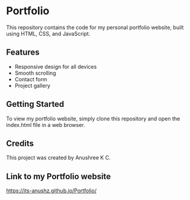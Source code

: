 # Portfolio
This repository contains the code for my personal portfolio website, built using HTML, CSS, and JavaScript.

## Features

- Responsive design for all devices
- Smooth scrolling
- Contact form
- Project gallery

## Getting Started

To view my portfolio website, simply clone this repository and open the index.html file in a web browser.

## Credits
This project was created by Anushree K C.

## Link to my Portfolio website

https://its-anushz.github.io/Portfolio/




